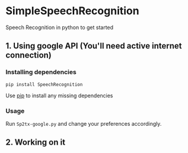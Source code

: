 # SimpleSpeechRecognition
Speech Recognition in python to get started

## 1. Using google API (You'll need active internet connection)
   ### Installing dependencies
    pip install SpeechRecognition
 Use [pip](https://pypi.python.org/pypi/pip) to install any missing dependencies
 
  ### Usage
  Run `Sp2tx-google.py` and change your preferences accordingly.
  
## 2. Working on it
